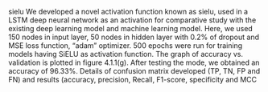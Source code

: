 sielu
We developed a novel activation function known as sielu, used in a LSTM deep neural network as an activation for comparative study with the existing deep learning model and machine learning model. Here, we used 150 nodes in input layer, 50 nodes in hidden layer with 0.2% of dropout and MSE loss function, “adam” optimizer. 500 epochs were run for training models having SiELU as activation function. The graph of accuracy vs. validation is plotted in figure 4.1.1(g). After testing the mode, we obtained an accuracy of 96.33%. Details of confusion matrix developed (TP, TN, FP and FN) and results (accuracy, precision, Recall, F1-score, specificity and MCC